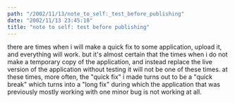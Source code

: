 ```yaml
---
path: "/2002/11/13/note_to_self:_test_before_publishing" 
date: "2002/11/13 23:45:18" 
title: "note to self: test before publishing" 
---
```

<p>there are times when i will make a quick fix to some application, upload it, and everything will work. but it's almost certain that the times when i do not make a temporary copy of the application, and instead replace the live version of the application without testing it will not be one of these times. at these times, more often, the "quick fix" i made turns out to be a "quick break" which turns into a "long fix" during which the application that was previously mostly working with one minor bug is not working at all.</p>